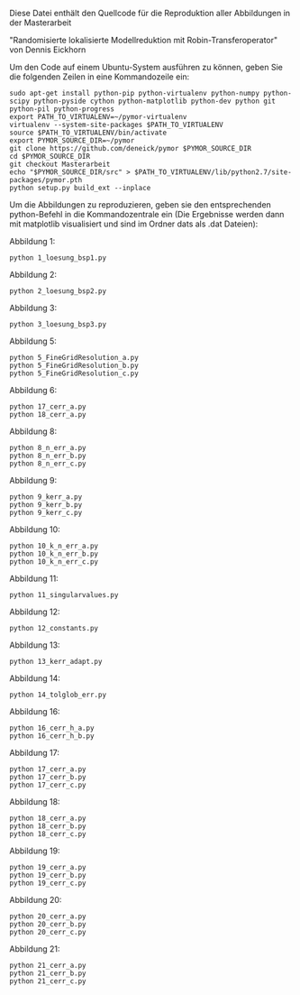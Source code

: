 Diese Datei enthält den Quellcode für die Reproduktion aller Abbildungen in der Masterarbeit

"Randomisierte lokalisierte Modellreduktion mit Robin-Transferoperator"
von Dennis Eickhorn

Um den Code auf einem Ubuntu-System ausführen zu können, geben Sie die folgenden Zeilen in eine Kommandozeile ein:


    sudo apt-get install python-pip python-virtualenv python-numpy python-scipy python-pyside cython python-matplotlib python-dev python git python-pil python-progress
    export PATH_TO_VIRTUALENV=~/pymor-virtualenv
    virtualenv --system-site-packages $PATH_TO_VIRTUALENV
    source $PATH_TO_VIRTUALENV/bin/activate
    export PYMOR_SOURCE_DIR=~/pymor
    git clone https://github.com/deneick/pymor $PYMOR_SOURCE_DIR
    cd $PYMOR_SOURCE_DIR
    git checkout Masterarbeit
    echo "$PYMOR_SOURCE_DIR/src" > $PATH_TO_VIRTUALENV/lib/python2.7/site-packages/pymor.pth
    python setup.py build_ext --inplace


Um die Abbildungen zu reproduzieren, geben sie den entsprechenden python-Befehl in die Kommandozentrale ein (Die Ergebnisse werden dann mit matplotlib visualisiert und sind im Ordner dats als .dat Dateien):

Abbildung 1:

    python 1_loesung_bsp1.py

Abbildung 2:

    python 2_loesung_bsp2.py

Abbildung 3:

    python 3_loesung_bsp3.py

Abbildung 5:

    python 5_FineGridResolution_a.py
    python 5_FineGridResolution_b.py
    python 5_FineGridResolution_c.py

Abbildung 6:

    python 17_cerr_a.py
    python 18_cerr_a.py

Abbildung 8:

    python 8_n_err_a.py
    python 8_n_err_b.py
    python 8_n_err_c.py

Abbildung 9:

    python 9_kerr_a.py
    python 9_kerr_b.py
    python 9_kerr_c.py

Abbildung 10:

    python 10_k_n_err_a.py
    python 10_k_n_err_b.py
    python 10_k_n_err_c.py

Abbildung 11:

    python 11_singularvalues.py

Abbildung 12:

    python 12_constants.py

Abbildung 13:

    python 13_kerr_adapt.py

Abbildung 14:

    python 14_tolglob_err.py

Abbildung 16:

    python 16_cerr_h_a.py
    python 16_cerr_h_b.py

Abbildung 17:

    python 17_cerr_a.py
    python 17_cerr_b.py
    python 17_cerr_c.py

Abbildung 18:

    python 18_cerr_a.py
    python 18_cerr_b.py
    python 18_cerr_c.py

Abbildung 19:

    python 19_cerr_a.py
    python 19_cerr_b.py
    python 19_cerr_c.py

Abbildung 20:
    
    python 20_cerr_a.py
    python 20_cerr_b.py
    python 20_cerr_c.py

Abbildung 21:

    python 21_cerr_a.py
    python 21_cerr_b.py
    python 21_cerr_c.py
